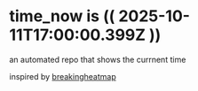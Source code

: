 # time_now is (( 2025-10-11T17:00:00.399Z ))

an automated repo that shows the currnent time

inspired by [breakingheatmap](https://github.com/breakingheatmap/breakingheatmap)